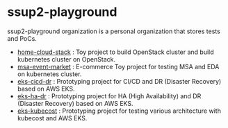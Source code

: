 # ssup2-playground

ssup2-playground organization is a personal organization that stores tests and PoCs.

* [home-cloud-stack](https://github.com/ssup2-playground/home-cloud-stack_project) : Toy project to build OpenStack cluster and build kubernetes cluster on OpenStack.
* [msa-event-market](https://github.com/ssup2-playground/msa-event-market_project) : E-commerce Toy project for testing MSA and EDA on kubernetes cluster.
* [eks-cicd-dr](https://github.com/ssup2-playground/eks-cicd-dr_project) : Prototyping project for CI/CD and DR (Disaster Recovery) based on AWS EKS.
* [eks-ha-dr](https://github.com/ssup2-playground/eks-ha-dr_project) : Prototyping project for HA (High Availability) and DR (Disaster Recovery) based on AWS EKS.
* [eks-kubecost](https://github.com/ssup2-playground/eks-kubecost_project) : Prototyping project for testing various architecture with kubecost and AWS EKS.

